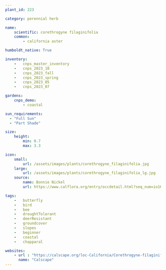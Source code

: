 ```yaml
---
plant_id: 223 

category: perennial herb

name: 
    scientific: corethrogyne filaginifolia 
    common:  
        - california aster

humboldt_native: True

inventory: 
    -   cnps_master_inventory
    -   cnps_2023_10
    -   cnps_2023_fall
    -   cnps_2023_spring
    -   cnps_2023_05 
    -   cnps_2023_07 

gardens:
    cnps_demo:
        - coastal

sun_requirements:
  - "Full Sun"
  - "Part Shade"

size:
    height: 
        min: 0.7
        max: 3.3

icon: 
    small: 
        url: /assets/images/plants/corethrogyne_filaginifolia.jpg 
    large: 
        url: /assets/images/plants/corethrogyne_filaginifolia_lg.jpg 
    source: 
        name: Bonnie Nickel 
        url: https://www.calflora.org/entry/occdetail.html?seq_num=io16137 

tags:  
    -   butterfly
    -   bird
    -   bee 
    -   droughtTolerant
    -   deerResistant
    -   groundcover
    -   slopes
    -   beginner
    -   coastal
    -   chapparal

websites:
    - url : "https://calscape.org/loc-California/Corethrogyne-filaginifolia-(California-Aster)"
      name: "Calscape"
---
```

